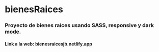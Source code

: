 # bienesRaices
### Proyecto de bienes raíces usando SASS, responsive y dark mode.
#### Link a la web: bienesraicesjb.netlify.app
